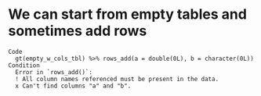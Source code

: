 # We can start from empty tables and sometimes add rows

    Code
      gt(empty_w_cols_tbl) %>% rows_add(a = double(0L), b = character(0L))
    Condition
      Error in `rows_add()`:
      ! All column names referenced must be present in the data.
      x Can't find columns "a" and "b".

